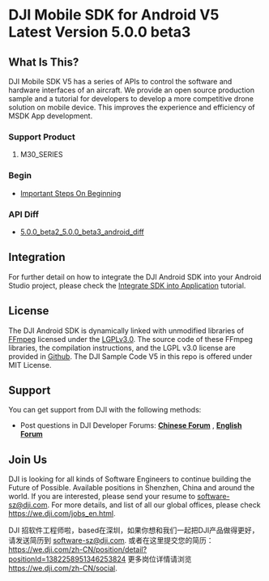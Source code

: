 # DJI Mobile SDK for Android V5 Latest Version 5.0.0 beta3

## What Is This?

DJI Mobile SDK V5 has a series of APIs to control the software and hardware interfaces of an aircraft. We provide an open source production sample and a tutorial for developers to develop a more competitive drone solution on mobile device. This improves the experience and efficiency of MSDK App development.

### Support Product

1. M30_SERIES

### Begin
- [Important Steps On Beginning](Docs/Important-Steps-On-Beginning.md)

### API Diff

- [5.0.0_beta2_5.0.0_beta3_android_diff](https://dji-sdk.github.io/Mobile-SDK-Android-V5/Docs/API-Diff/5.0.0_beta2_5.0.0_beta3_android_diff.html)

## Integration

For further detail on how to integrate the DJI Android SDK into your Android Studio project, please check the [Integrate SDK into Application](https://developer.dji.com/cn/document/36799544-729a-4f1a-ae60-8afe9a546db8) tutorial.

## License

The DJI Android SDK is dynamically linked with unmodified libraries of <a href=http://ffmpeg.org>FFmpeg</a> licensed under the <a href=https://www.gnu.org/licenses/lgpl-3.0.html.en>LGPLv3.0</a>. The source code of these FFmpeg libraries, the compilation instructions, and the LGPL v3.0 license are provided in [Github](https://github.com/dji-sdk/FFmpeg). The DJI Sample Code V5 in this repo is offered under MIT License.

## Support

You can get support from DJI with the following methods:

- Post questions in DJI Developer Forums:
  [**Chinese Forum**](https://djisdksupport.zendesk.com/hc/zh-cn/community/topics)
  , [**English Forum**](https://djisdksupport.zendesk.com/hc/en-us/community/topics)

## Join Us

DJI is looking for all kinds of Software Engineers to continue building the Future of Possible. Available positions in Shenzhen, China and around the world. If you are interested, please send your resume to <software-sz@dji.com>. For more details, and list of all our global offices, please check <https://we.dji.com/jobs_en.html>.

DJI 招软件工程师啦，based在深圳，如果你想和我们一起把DJI产品做得更好，请发送简历到 <software-sz@dji.com>.  或者在这里提交您的简历：https://we.dji.com/zh-CN/position/detail?positionId=1382258951346253824 更多岗位详情请浏览 <https://we.dji.com/zh-CN/social>.